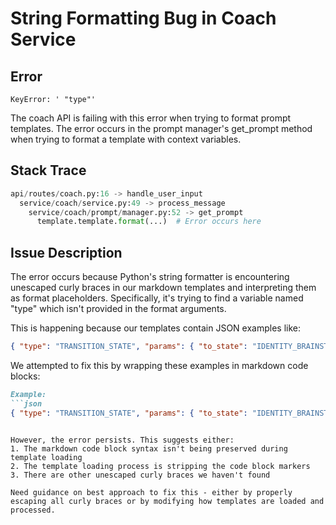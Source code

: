 # String Formatting Bug in Coach Service

## Error
```
KeyError: ' "type"'
```

The coach API is failing with this error when trying to format prompt templates. The error occurs in the prompt manager's get_prompt method when trying to format a template with context variables.

## Stack Trace
```python
api/routes/coach.py:16 -> handle_user_input
  service/coach/service.py:49 -> process_message
    service/coach/prompt/manager.py:52 -> get_prompt
      template.template.format(...)  # Error occurs here
```

## Issue Description

The error occurs because Python's string formatter is encountering unescaped curly braces in our markdown templates and interpreting them as format placeholders. Specifically, it's trying to find a variable named "type" which isn't provided in the format arguments.

This is happening because our templates contain JSON examples like:
```json
{ "type": "TRANSITION_STATE", "params": { "to_state": "IDENTITY_BRAINSTORMING" } }
```

We attempted to fix this by wrapping these examples in markdown code blocks:
```markdown
Example:
```json
{ "type": "TRANSITION_STATE", "params": { "to_state": "IDENTITY_BRAINSTORMING" } }
```
```

However, the error persists. This suggests either:
1. The markdown code block syntax isn't being preserved during template loading
2. The template loading process is stripping the code block markers
3. There are other unescaped curly braces we haven't found

Need guidance on best approach to fix this - either by properly escaping all curly braces or by modifying how templates are loaded and processed.
